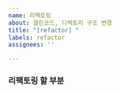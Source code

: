 ```yaml
---
name: 리팩토링
about: 클린코드, 디렉토리 구조 변경
title: "[refactor] "
labels: refactor
assignees: ''

---
```


### 리팩토링 할 부분
